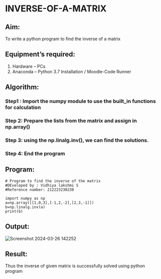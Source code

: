 # INVERSE-OF-A-MATRIX
## Aim:
To write a python program to find the inverse of a matrix
## Equipment’s required:
1. 	Hardware – PCs
2. 	Anaconda – Python 3.7 Installation / Moodle-Code Runner
## Algorithm:
### Step1 : Import the numpy module to use the built_in functions for calculation
### Step 2: Prepare the lists from the matrix and assign in np.array()
### Step 3: using the np.linalg.inv(), we can find the solutions.
### Step 4: End the program

## Program:

```
# Program to find the inverse of the matrix
#DEveloped by : Vidhiya lakshmi S
#Reference number: 212223230238

import numpy as np
a=np.array([[1,0,3],[-1,2,-2],[2,3,-1]])
b=np.linalg.inv(a)
print(b)
```

## Output:

![Screenshot 2024-03-26 142252](https://github.com/saravidhya/INVERSE-OF-A-MATRIX/assets/87062069/1a903788-6e04-4315-8343-048c822b0c5a)

## Result:
Thus the inverse of given matrix is successfully solved using python program

